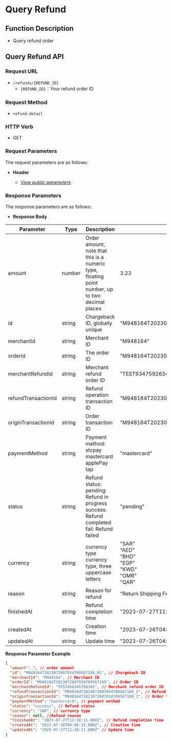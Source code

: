 # Query Refund

## Function Description

- Query refund order

## Query Refund API

### Request URL

- `/refunds/{REFUND_ID}`
  - `{REFUND_ID}`：Your refund order ID

### Request Method

- `refund.detail`

### HTTP Verb

- GET

### Request Parameters

The request parameters are as follows:

- **Header**

  - [_View public parameters_](/en/payinApi/callMethod/callMethod#public-parameters)

### Response Parameters

The response parameters are as follows:

- **Response Body**

| **Parameter**       | **Type** | **Description**                                                                                         | **Example**                                                  |
| ------------------- | -------- | ------------------------------------------------------------------------------------------------------- | ------------------------------------------------------------ |
| amount              | number   | Order amount, note that this is a numeric type, floating point number, up to two decimal places         | 3.23                                                         |
| id                  | string   | Chargeback ID, globally unique                                                                          | "M948164T2023072607034709567189_R1"                          |
| merchantId          | string   | Merchant ID                                                                                             | "M948164"                                                    |
| orderId             | string   | The order ID                                                                                            | "M948164T2023072607034709567189"                             |
| merchantRefundId    | string   | Merchant refund order ID                                                                                | "TEST934759263495634"                                        |
| refundTransactionId | string   | Refund operation transaction ID                                                                         | "M948164T2023072607034709567189_2"                           |
| originTransactionId | string   | Order transaction ID                                                                                    | "M948164T2023072607034709567189_1"                           |
| paymentMethod       | string   | Payment method: <br> stcpay <br> mastercard <br> applePay <br> tap                                      | "mastercard"                                                 |
| status              | string   | Refund status: <br> pending: Refund in progress <br> success: Refund completed <br> fail: Refund failed | "pending"                                                    |
| currency            | string   | currency type currency type, three uppercase letters                                                    | "SAR"<br>"AED"<br>"BHD"<br>"EGP"<br>"KWD"<br>"OMR"<br >"QAR" |
| reason              | string   | Reason for refund                                                                                       | "Return Shipping Fee"                                        |
| finishedAt          | string   | Refund completion time                                                                                  | "2023-07-27T11:38:11.000Z"                                   |
| createdAt           | string   | Creation time                                                                                           | "2023-07-26T04:06:33.227Z"                                   |
| updatedAt           | string   | Update time                                                                                             | "2023-07-26T04:06:33.227Z"                                   |

**Response Parameter Example**

```json
{
  "amount": 7, // order amount
  "id": "M948164T2023072607034709567189_R1", // Chargeback ID
  "merchantId": "M948164", // Merchant ID
  "orderId": "M948164T2023072607034709567189", // Order ID
  "merchantRefundId": "TEST456345768345", // Merchant refund order ID
  "refundTransactionId": "M948164T2023072607034709567189_2", // Refund operation transaction ID
  "originTransactionId": "M948164T2023072607034709567189_1", // Order transaction ID
  "paymentMethod": "mastercard", // payment method
  "status": "success", // Refund status
  "currency": "SAR", // currency type
  "reason": null, //Refund reason
  "finishedAt": "2023-07-27T11:38:11.000Z", // Refund completion time
  "createdAt": "2023-07-26T04:06:33.000Z", // Creation time
  "updatedAt": "2023-07-27T11:38:11.000Z" // Update time
}
```